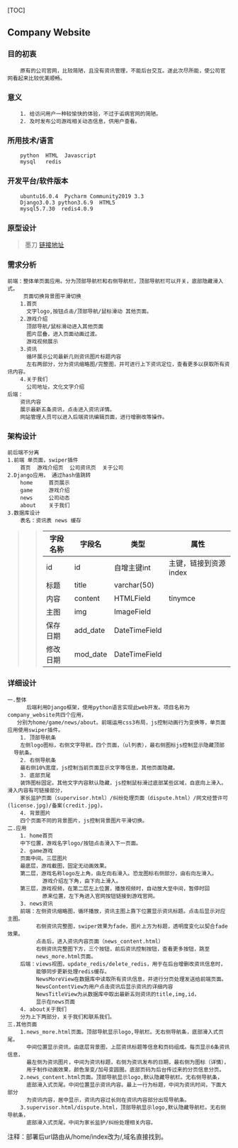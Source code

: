 [TOC]
## Company Website
### 目的初衷
        原有的公司官网，比较简陋，且没有资讯管理，不能后台交互。遂此次尽所能，使公司官网看起来比较优美顺畅。
### 意义
        1. 给访问用户一种较愉快的体验，不过于诟病官网的简陋。
        2. 及时发布公司游戏相关动态信息，供用户查看。
### 所用技术/语言
        python  HTML  Javascript
        mysql   redis    
### 开发平台/软件版本
        ubuntu16.0.4  Pycharm Community2019 3.3
        Django3.0.3 python3.6.9  HTML5  
        mysql5.7.30  redis4.0.9
### 原型设计
>    墨刀   [链接地址](https://org.modao.cc/app/c27c53df8805367211a4e3ec4f7012c3259f0f85?simulator_type=device&sticky#screen=sk9uzg4tf36bt6f)
### 需求分析
    前端：整体单页面应用。分为顶部导航栏和右侧导航栏，顶部导航栏可以开关，底部隐藏滑入式。
         页面切换背景图平滑切换
        1.首页
          文字logo,按钮点击/顶部导航/鼠标滑动 其他页面。
        2.游戏介绍
          顶部导航/鼠标滑动进入其他页面
          图片层叠，进入页面动画过渡。
          游戏视频展示
        3.资讯
          循环展示公司最新几则资讯图片标题内容
          左右两部分，分为资讯缩略图/完整图，并可进行上下资讯定位，查看更多以获取所有资讯内容。
        4.关于我们
          公司地址，文化文字介绍   
    后端：
        资讯内容
        展示最新五条资讯，点击进入资讯详情。
        网站管理人员可以进入后端资讯编辑页面，进行增删改等操作。 
### 架构设计
    前后端不分离
    1.前端 单页面，swiper插件
        首页  游戏介绍页  公司资讯页  关于公司
    2.Django应用， 通过hash值跳转
        home     首页展示 
        game     游戏介绍
        news     公司动态
        about    关于我们
    3.数据库设计
        表名：资讯表 news 缓存
>>  字段名称 | 字段名 | 类型 | 属性
>>  --- | ---| --- |---
>>    id   | id | 自增主键int | 主键，链接到资源index     
>>    标题 | title | varchar(50) | 
>>    内容 | content | HTMLField | tinymce
>>    主图 | img | ImageField |
>>    保存日期 | add_date | DateTimeField |
>>    修改日期 | mod_date | DateTimeField |
 ### 详细设计
    一.整体
          后端利用Django框架，使用python语言实现此web开发。项目名称为company_website共四个应用，
       分别为home/game/news/about。前端运用css3布局，js控制动画行为变换等，单页面应用使用swiper插件。
        1. 顶部导航条
        左侧logo图标，右侧文字导航，四个页面，（ul列表），最右侧图标js控制显示隐藏顶部
      导航条。
        2. 右侧导航条
        最右侧10%宽度，js控制当前页面显示文字等信息，其他页面隐藏。
        3. 底部页尾
        装饰图标固定。其他文字内容默认隐藏，js控制鼠标滑过底部某些区域，自底向上滑入。滑入内容有可链接部分，
        家长监护页面（supervisor.html）/纠纷处理页面（dispute.html）/网文经营许可(license.jpg)/备案(credit.jpg)。
        4. 背景图片
        四个页面不同的背景图片，js控制背景图片平滑切换。
    二.应用
        1. home首页
        中下位置，游戏名字logo/按钮点击滑入下一页面。
        2. game游戏
        页面中间。三层图片
        最底层，游戏截图，固定无动画效果。
        第二层，游戏名称logo左上角，由左向右滑入。恐龙图标右侧部分，由右向左滑入。
               游戏介绍左下角，由下向上滑入。
        第三层，游戏视频，在第二层左上位置，播放视频时，自动放大至中间，暂停时回
               原来位置，左下角进入官网按钮链接到游戏官网。
        3. news资讯
        前端：左侧资讯缩略图，循环播放，资讯主图上靠下位置显示资讯标题。点击后显示对应主图。
             右侧资讯完整图，swiper效果为fade，图片上方为标题，透明度变化以契合fade效果。
             点击后，进入资讯内容页面（news_content.html）
             右侧资讯完整图下方，三个按钮，前后资讯控制按钮，查看更多按钮，跳至
             news_more.html页面。
        后端：views视图，update_redis/delete_redis，用于在后台增删改资讯信息时，
             能够同步更新处理redis缓存。
             NewsMoreView在数据库中读取所有资讯信息，并进行分页处理发送给前端页面。
             NewsContentView为用户点击资讯后显示资讯的详细内容
             NewsTitleView为从数据库中取出最新五则资讯的title,img,id，
             显示在news页面
        4. about关于我们
        分为上下两部分，关于我们和联系我们。
    三.其他页面
        1.news_more.html页面。顶部导航显示logo,导航栏。无右侧导航条，底部滑入式页尾。
          中间位置显示资讯，由底层背景图，上层资讯标题等信息和页码组成。每页显示6条资讯信息，
          最左侧为资讯图片，中间为资讯标题，右侧为资讯发布的日期，最右侧为图标（详情），
          用于制作动画效果，颜色渐变/加号变圆圈。底部页码为后台传过来的分页信息分页。
        2.news_content.html页面。顶部导航显示logo,默认隐藏导航栏。无右侧导航条，
          底部滑入式页尾。中间位置显示资讯内容。最上一行为标题，中间为资讯时间，下面大部分
          为资讯内容，居中显示，资讯内容过长则在资讯内容部分出现导航条。
        3.supervisor.html/dispute.html，顶部导航显示logo,默认隐藏导航栏。无右侧导航条，
          底部滑入式页尾。中间为家长监护/纠纷处理相关内容。
注释：部署后url路由从/home/index改为/,域名直接找到。